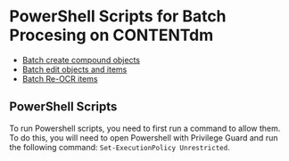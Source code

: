 # PowerShell Scripts for Batch Procesing on CONTENTdm

  * [Batch create compound objects](docs/batchCreateCompoundObjects.md)
  * [Batch edit objects and items](docs/batchEdit.md)
  * [Batch Re-OCR items](docs/batchReOCR.md)

## PowerShell Scripts
To run Powershell scripts, you need to first run a command to allow them. To do this, you will need to open Powershell with Privilege Guard and run the following command: `Set-ExecutionPolicy Unrestricted`.